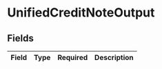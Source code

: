 # UnifiedCreditNoteOutput


## Fields

| Field       | Type        | Required    | Description |
| ----------- | ----------- | ----------- | ----------- |